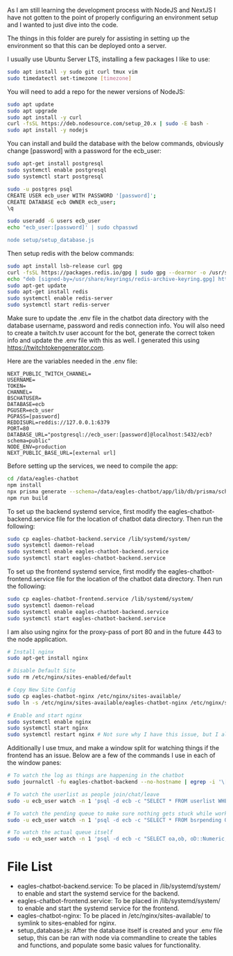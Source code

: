 As I am still learning the development process with NodeJS and NextJS I have not gotten to the point of properly configuring an environment setup and I wanted to just dive into the code. 

The things in this folder are purely for assisting in setting up the environment so that this can be deployed onto a server.

I usually use Ubuntu Server LTS, installing a few packages I like to use:
```sh
sudo apt install -y sudo git curl tmux vim
sudo timedatectl set-timezone [timezone]
```

You will need to add a repo for the newer versions of NodeJS:
```sh
sudo apt update
sudo apt upgrade
sudo apt install -y curl
curl -fsSL https://deb.nodesource.com/setup_20.x | sudo -E bash -
sudo apt install -y nodejs
```

You can install and build the database with the below commands, obviously change [password] with a password for the ecb_user:
```sh
sudo apt-get install postgresql
sudo systemctl enable postgresql
sudo systemctl start postgresql

sudo -u postgres psql
CREATE USER ecb_user WITH PASSWORD '[password]';
CREATE DATABASE ecb OWNER ecb_user;
\q

sudo useradd -G users ecb_user
echo "ecb_user:[password]' | sudo chpasswd

node setup/setup_database.js
```

Then setup redis with the below commands:
```sh
sudo apt install lsb-release curl gpg
curl -fsSL https://packages.redis.io/gpg | sudo gpg --dearmor -o /usr/share/keyrings/redis-archive-keyring.gpg
echo "deb [signed-by=/usr/share/keyrings/redis-archive-keyring.gpg] https://packages.redis.io/deb $(lsb_release -cs) main" | sudo tee /etc/apt/sources.list.d/redis.list
sudo apt-get update
sudo apt-get install redis
sudo systemctl enable redis-server
sudo systemctl start redis-server
```

Make sure to update the .env file in the chatbot data directory with the database username, password and redis connection info. You will also need to create a twitch.tv user account for the bot, generate the correct token info and update the .env file with this as well. I generated this using https://twitchtokengenerator.com.

Here are the variables needed in the .env file:
```
NEXT_PUBLIC_TWITCH_CHANNEL=
USERNAME=
TOKEN=
CHANNEL=
BSCHATUSER=
DATABASE=ecb
PGUSER=ecb_user
PGPASS=[password]
REDDISURL=reddis://127.0.0.1:6379
PORT=80
DATABASE_URL="postgresql://ecb_user:[password]@localhost:5432/ecb?schema=public"
NODE_ENV=production
NEXT_PUBLIC_BASE_URL=[external url]
```
Before setting up the services, we need to compile the app:
```sh
cd /data/eagles-chatbot
npm install
npx prisma generate --schema=/data/eagles-chatbot/app/lib/db/prisma/schema.prisma
npm run build
```

To set up the backend systemd service, first modify the eagles-chatbot-backend.service file for the location of chatbot data directory.
Then run the following:
```sh
sudo cp eagles-chatbot-backend.service /lib/systemd/system/
sudo systemctl daemon-reload
sudo systemctl enable eagles-chatbot-backend.service
sudo systemctl start eagles-chatbot-backend.service
```
To set up the frontend systemd service, first modify the eagles-chatbot-frontend.service file for the location of the chatbot data directory.
Then run the following:
```sh
sudo cp eagles-chatbot-frontend.service /lib/systemd/system/
sudo systemctl daemon-reload
sudo systemctl enable eagles-chatbot-backend.service
sudo systemctl start eagles-chatbot-backend.service
```

I am also using nginx for the proxy-pass of port 80 and in the future 443 to the node application.
```sh
# Install nginx
sudo apt-get install nginx

# Disable Default Site
sudo rm /etc/nginx/sites-enabled/default

# Copy New Site Config
sudo cp eagles-chatbot-nginx /etc/nginx/sites-available/
sudo ln -s /etc/nginx/sites-available/eagles-chatbot-nginx /etc/nginx/sites-enabled/eagles-chatbot-nginx

# Enable and start nginx
sudo systemctl enable nginx
sudo systemctl start nginx
sudo systemctl restart nginx # Not sure why I have this issue, but I always have to restart nginx once for it to work.
```

Additionally I use tmux, and make a window split for watching things if the frontend has an issue. Below are a few of the commands I use in each of the window panes:
```sh
# To watch the log as things are happening in the chatbot
sudo journalctl -fu eagles-chatbot-backend --no-hostname | egrep -i '\[BOT\]'

# To watch the userlist as people join/chat/leave
sudo -u ecb_user watch -n 1 'psql -d ecb -c "SELECT * FROM userlist WHERE user_lastactivets IS NOT NULL ORDER BY user_lastactivets DESC"'

# To watch the pending queue to make sure nothing gets stuck while working out bugs
sudo -u ecb_user watch -n 1 'psql -d ecb -c "SELECT * FROM bsrpending ORDER BY bsr_ts ASC"'

# To watch the actual queue itself
sudo -u ecb_user watch -n 1 'psql -d ecb -c "SELECT oa,ob, oD::Numeric, bsr_code, bsr_req, bsr_req_here AS here, bsr_name, bsr_ts, bsr_length, bsr_note, sus_remap AS remap FROM bsractive ORDER BY oD ASC;"'
```

# File List
- eagles-chatbot-backend.service: To be placed in /lib/systemd/system/ to enable and start the systemd service for the backend.
- eagles-chatbot-frontend.service: To be placed in /lib/systemd/system/ to enable and start the systemd service for the frontend.
- eagles-chatbot-nginx: To be placed in /etc/nginx/sites-available/ to symlink to sites-enabled for nginx.
- setup_database.js: After the database itself is created and your .env file setup, this can be ran with node via commandline to create the tables and functions, and populate some basic values for functionality.

